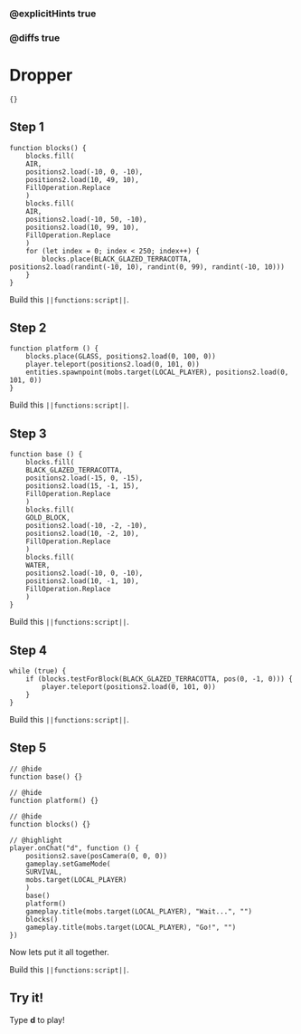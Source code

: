### @explicitHints true

### @diffs true

# Dropper



```template
{}
```

## Step 1

```blocks
function blocks() {
    blocks.fill(
    AIR,
    positions2.load(-10, 0, -10),
    positions2.load(10, 49, 10),
    FillOperation.Replace
    )
    blocks.fill(
    AIR,
    positions2.load(-10, 50, -10),
    positions2.load(10, 99, 10),
    FillOperation.Replace
    )
    for (let index = 0; index < 250; index++) {
        blocks.place(BLACK_GLAZED_TERRACOTTA, positions2.load(randint(-10, 10), randint(0, 99), randint(-10, 10)))
    }
}
```

Build this ``||functions:script||``.

## Step 2

```blocks
function platform () {
    blocks.place(GLASS, positions2.load(0, 100, 0))
    player.teleport(positions2.load(0, 101, 0))
    entities.spawnpoint(mobs.target(LOCAL_PLAYER), positions2.load(0, 101, 0))
}
```

Build this ``||functions:script||``.

## Step 3

```blocks
function base () {
    blocks.fill(
    BLACK_GLAZED_TERRACOTTA,
    positions2.load(-15, 0, -15),
    positions2.load(15, -1, 15),
    FillOperation.Replace
    )
    blocks.fill(
    GOLD_BLOCK,
    positions2.load(-10, -2, -10),
    positions2.load(10, -2, 10),
    FillOperation.Replace
    )
    blocks.fill(
    WATER,
    positions2.load(-10, 0, -10),
    positions2.load(10, -1, 10),
    FillOperation.Replace
    )
}
```

Build this ``||functions:script||``.

## Step 4

```blocks
while (true) {
    if (blocks.testForBlock(BLACK_GLAZED_TERRACOTTA, pos(0, -1, 0))) {
        player.teleport(positions2.load(0, 101, 0))
    }
}
```

Build this ``||functions:script||``.

## Step 5

```blocks
// @hide
function base() {}

// @hide
function platform() {}

// @hide
function blocks() {}

// @highlight
player.onChat("d", function () {
    positions2.save(posCamera(0, 0, 0))
    gameplay.setGameMode(
    SURVIVAL,
    mobs.target(LOCAL_PLAYER)
    )
    base()
    platform()
    gameplay.title(mobs.target(LOCAL_PLAYER), "Wait...", "")
    blocks()
    gameplay.title(mobs.target(LOCAL_PLAYER), "Go!", "")
})
```

Now lets put it all together.

Build this ``||functions:script||``.

## Try it!

Type **d** to play!